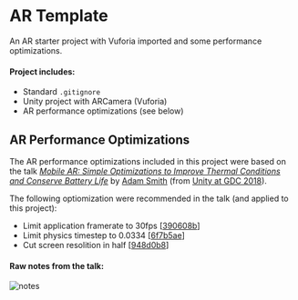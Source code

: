 # AR Template
An AR starter project with Vuforia imported and some performance optimizations.

#### Project includes:
* Standard `.gitignore`
* Unity project with ARCamera (Vuforia)
* AR performance optimizations (see below)

## AR Performance Optimizations
The AR performance optimizations included in this project were based on the talk _[Mobile AR: Simple Optimizations to Improve Thermal Conditions and Conserve Battery Life](https://mobilearsimpleoptimizationstoc.splashthat.com/?em=537)_ by [Adam Smith](linkedin.com/in/adam-smith-655b37a) (from [Unity at GDC 2018](https://unity3d.com/gdc-2018)).

The following optiomization were recommended in the talk (and applied to this project):
* Limit application framerate to 30fps [[390608b](https://github.com/aornelas/ar-template/commit/390608b267bff2aa266c990505397e614eb9d242)]
* Limit physics timestep to 0.0334 [[6f7b5ae](https://github.com/aornelas/ar-template/commit/6f7b5aeaf659a2b0a9bdea5fdfbcc7cc53b0e002)]
* Cut screen resolition in half [[948d0b8](https://github.com/aornelas/ar-template/commit/948d0b849d785f07e7cc5071e521a59652abebbb)]

#### Raw notes from the talk:
![notes](https://github.com/aornelas/ar-template/blob/master/Images/ARPerformance-notes.jpg?raw=true)
